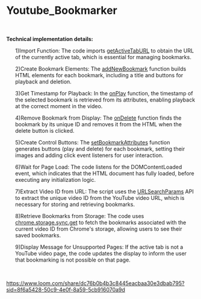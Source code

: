 # Youtube_Bookmarker
<br>

**Technical implementation details:**
<ul>
1)Import Function: The code imports <ins>getActiveTabURL</ins> to obtain the URL of the currently active tab, which is essential for managing bookmarks.

2)Create Bookmark Elements: The <ins>addNewBookmark</ins> function builds HTML elements for each bookmark, including a title and buttons for playback and deletion.

3)Get Timestamp for Playback: In the <ins>onPlay</ins> function, the timestamp of the selected bookmark is retrieved from its attributes, enabling playback at the correct moment in the video.

4)Remove Bookmark from Display: The <ins>onDelete</ins> function finds the bookmark by its unique ID and removes it from the HTML when the delete button is clicked.

5)Create Control Buttons: The <ins>setBookmarkAttributes</ins> function generates buttons (play and delete) for each bookmark, setting their images and adding click event listeners for user interaction.

6)Wait for Page Load: The code listens for the DOMContentLoaded event, which indicates that the HTML document has fully loaded, before executing any initialization logic.

7)Extract Video ID from URL: The script uses the <ins>URLSearchParams</ins> API to extract the unique video ID from the YouTube video URL, which is necessary for storing and retrieving bookmarks.

8)Retrieve Bookmarks from Storage: The code uses <ins>chrome.storage.sync.get</ins> to fetch the bookmarks associated with the current video ID from Chrome's storage, allowing users to see their saved bookmarks.

9)Display Message for Unsupported Pages: If the active tab is not a YouTube video page, the code updates the display to inform the user that bookmarking is not possible on that page.
</ul>

<br>

https://www.loom.com/share/dc76b0b4b3c8445eacbaa30e3dbab795?sid=8f6a5428-50c9-4e0f-8a59-5cb916070a9d

